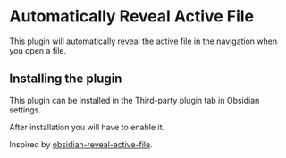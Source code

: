 # Automatically Reveal Active File

This plugin will automatically reveal the active file in the navigation when you open a file.

## Installing the plugin
This plugin can be installed in the Third-party plugin tab in Obsidian settings.

After installation you will have to enable it.

Inspired by [obsidian-reveal-active-file](https://github.com/shichongrui/obsidian-reveal-active-file).